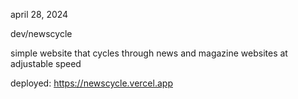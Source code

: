 april 28, 2024

dev/newscycle

simple website that cycles through news and magazine websites at adjustable speed

deployed:
    https://newscycle.vercel.app
